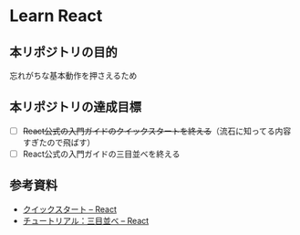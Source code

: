 # Learn React

## 本リポジトリの目的
忘れがちな基本動作を押さえるため

## 本リポジトリの達成目標
- [ ] ~~React公式の入門ガイドのクイックスタートを終える~~（流石に知ってる内容すぎたので飛ばす）
- [ ] React公式の入門ガイドの三目並べを終える

## 参考資料
- [クイックスタート – React](https://ja.react.dev/learn)
- [チュートリアル：三目並べ – React](https://ja.react.dev/learn/tutorial-tic-tac-toe)
